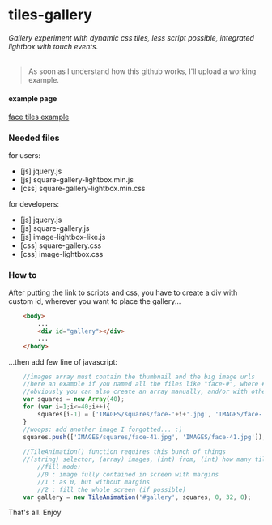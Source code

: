 # tiles-gallery

###### Gallery experiment with dynamic css tiles, less script possible, integrated lightbox with touch events.

> As soon as I understand how this github works, I'll upload a working example.

#### example page
[face tiles example](http://cambiamentico.altervista.org/PAGES/experiments/faces-tiles/micro.php)

### Needed files

for users:
- [js] jquery.js
- [js] square-gallery-lightbox.min.js
- [css] square-gallery-lightbox.min.css

for developers:
- [js] jquery.js
- [js] square-gallery.js
- [js] image-lightbox-like.js
- [css] square-gallery.css
- [css] image-lightbox.css

### How to

After putting the link to scripts and css,
you have to create a div with custom id, wherever you want to place the gallery...
```html
	<body>
		...
		<div id="gallery"></div>
		...
	</body>
```

...then add few line of javascript:
```javascript
	//images array must contain the thumbnail and the big image urls
	//here an example if you named all the files like "face-#", where # = (int) 1...40
	//obviously you can also create an array manually, and/or with other languages.
	var squares = new Array(40);
	for (var i=1;i<=40;i++){
		squares[i-1] = ['IMAGES/squares/face-'+i+'.jpg', 'IMAGES/face-'+i+'.jpg'];
	}
	//woops: add another image I forgotted... :)
	squares.push(['IMAGES/squares/face-41.jpg', 'IMAGES/face-41.jpg']);
	
	//TileAnimation() function requires this bunch of things
	//(string) selector, (array) images, (int) from, (int) how many tiles, (int) fill mode for lightbox
		//fill mode:
		//0 : image fully contained in screen with margins
		//1 : as 0, but without margins
		//2 : fill the whole screen (if possible)
	var gallery = new TileAnimation('#gallery', squares, 0, 32, 0);
```

That's all. Enjoy
